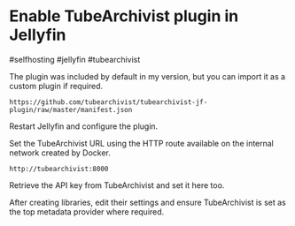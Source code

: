 # Enable TubeArchivist plugin in Jellyfin

#selfhosting #jellyfin #tubearchivist 

The plugin was included by default in my version, but you can import it as a custom plugin if required.

```
https://github.com/tubearchivist/tubearchivist-jf-plugin/raw/master/manifest.json
```

Restart Jellyfin and configure the plugin.

Set the TubeArchivist URL using the HTTP route available on the internal network created by Docker.

```
http://tubearchivist:8000
```

Retrieve the API key from TubeArchivist and set it here too.

After creating libraries, edit their settings and ensure TubeArchivist is set as the top metadata provider where required.




